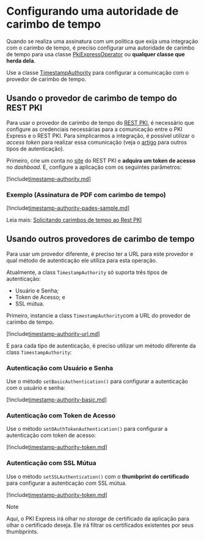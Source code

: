 # Configurando uma autoridade de carimbo de tempo

Quando se realiza uma assinatura com um política que exija uma integração com o carimbo de tempo, é preciso configurar uma autoridade de carimbo de tempo para usa classe [PkiExpressOperator](https://github.com/LacunaSoftware/PkiExpressPhp/blob/develop/src/PkiExpressOperator.php) ou **qualquer classe que herda dela**.

Use a classe [TimestampAuthority](https://github.com/LacunaSoftware/PkiExpressPhp/blob/develop/src/TimestampAuthority.php) para configurar a comunicação com o provedor de carimbo de tempo.

## Usando o provedor de carimbo de tempo do REST PKI

Para usar o provedor de carimbo de tempo do [REST PKI](../../rest-pki/index.md), é necessário que configure as credenciais necessárias para a comunicação entre o PKI Express e o REST PKI. Para simplicarmos a integração, é possível utilizar o _access token_ para realizar essa comunicação (veja o [artigo](../../rest-pki/requesting-timestamps.md) para outros tipos de autenticação).

Primeiro, crie um conta no [site](https://pki.rest/) do REST PKI e **adquira um token de acesso** no _dashboad_. E, configure a aplicação com os seguintes parâmetros:

[!include[timestamp-authority.md](../../../../includes/pki-express/php/timestamp-authority.md)]

### Exemplo (Assinatura de PDF com carimbo de tempo)

[!include[timestamp-authority-pades-sample.md](../../../../includes/pki-express/php/timestamp-authority-pades-sample.md)]

Leia mais: [Solicitando carimbos de tempo ao Rest PKI](../../rest-pki/requesting-timestamps.md)

## Usando outros provedores de carimbo de tempo

Para usar um provedor diferente, é preciso ter a URL para este provedor e qual método de autenticação ele utiliza para esta operação.

Atualmente, a class `TimestampAuthority` só suporta três tipos de autenticação:

- Usuário e Senha;
- Token de Acesso; e
- SSL mútua.

Primeiro, instancie a class `TimestampAuthority`com a URL do provedor de carimbo de tempo.

[!include[timestamp-authority-url.md](../../../../includes/pki-express/php/timestamp-authority-url.md)]

E para cada tipo de autenticação, é preciso utilizar um método diferente da class `TimestampAuthority`:

### Autenticação com Usuário e Senha

Use o método `setBasicAuthentication()` para configurar a autenticação com o usuário e senha:

[!include[timestamp-authority-basic.md](../../../../includes/pki-express/php/timestamp-authority-basic.md)]

### Autenticação com Token de Acesso

Use o método `setOAuthTokenAuthentication()` para configurar a autenticação com token de acesso:

[!include[timestamp-authority-token.md](../../../../includes/pki-express/php/timestamp-authority-token.md)]

### Autenticação com SSL Mútua

Use o método `setSSLAuthentication()` com o **thumbprint do certificado** para configurar a autenticação com SSL mútua.

[!include[timestamp-authority-token.md](../../../../includes/pki-express/php/timestamp-authority-ssl.md)]

> [!NOTE]
> Aqui, o PKI Express irá olhar no _storage_ de certificado da aplicação para olhar o certificado deseja. Ele irá filtrar os certificados existentes por seus thumbprints.
